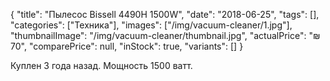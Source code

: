 {
    "title": "Пылесос Bissell 4490H 1500W",
    "date": "2018-06-25",
    "tags": [],
    "categories": ["Техника"],
    "images": ["/img/vacuum-cleaner/1.jpg"],
    "thumbnailImage": "/img/vacuum-cleaner/thumbnail.jpg",
    "actualPrice": "₪ 70",
    "comparePrice": null,
    "inStock": true,
    "variants": []
}

Куплен 3 года назад. Мощность 1500 ватт.